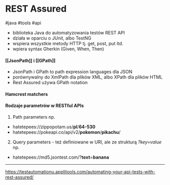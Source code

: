 # REST Assured
#java #tools #api 

- biblioteka Java do automatyzowania testów REST API
- działa w oparciu o JUnit, albo TestNG
- wspiera wszystkie metody HTTP tj. get, post, put itd.
- wpiera syntax Gherkin (Given, When, Then)

#### [[JsonPath]] i [[GPath]]
- JsonPath i GPath to path expression languages dla JSON
- porównywalny do XmlPath dla plików XML, albo XPath dla plików HTML
- Rest Assured używa GPath notation

#### Hamcrest matchers

#### Rodzaje parametrów w RESTful APIs
1. Path parameters np. 
- hatetepees://zippopotam.us/**pl**/**64-530**
- hatetepees://pokeapi.co/api/v2/**pokemon**/**pikachu**/

2. Query parameters - też definiowane w URI, ale ze strukturą *?key=value* np.
- hatetepees://md5.jsontest.com/?**text**=**banana**

---
https://testautomationu.applitools.com/automating-your-api-tests-with-rest-assured/

